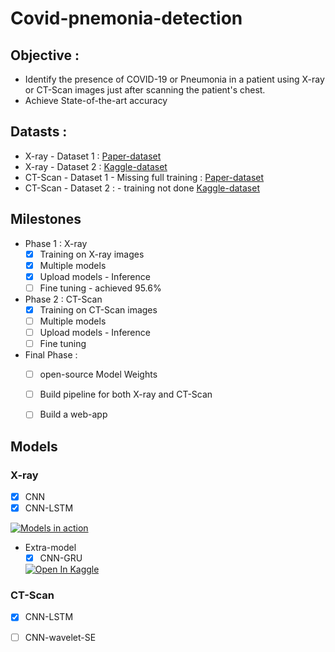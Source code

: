 # Covid-pnemonia-detection
 ## Objective :
 - Identify the presence of COVID-19 or Pneumonia in a patient using X-ray or CT-Scan images just after scanning the patient's chest.
 - Achieve State-of-the-art accuracy
## Datasts : 
 - X-ray - Dataset 1 : [Paper-dataset](https://data.mendeley.com/datasets/jctsfj2sfn)
 - X-ray - Dataset 2 : [Kaggle-dataset](https://www.kaggle.com/datasets/prashant268/chest-xray-covid19-pneumonia)
 - CT-Scan - Dataset 1 - Missing full training : [Paper-dataset](https://www.kaggle.com/datasets/azaemon/preprocessed-ct-scans-for-covid19)
 - CT-Scan - Dataset 2 : - training not done [Kaggle-dataset](https://www.kaggle.com/datasets/azaemon/preprocessed-ct-scans-for-covid19)

## Milestones
  - Phase 1 : X-ray
    - [x] Training on X-ray images
    - [X] Multiple models
    - [X] Upload models - Inference
    - [ ] Fine tuning - achieved 95.6%
  - Phase 2 : CT-Scan
    - [X] Training on CT-Scan images
    - [ ] Multiple models
    - [ ] Upload models - Inference
    - [ ] Fine tuning
  - Final Phase : 
    - [ ] open-source Model Weights
    - [ ] Build pipeline for both X-ray and CT-Scan
    - [ ] Build a web-app 


## Models
### X-ray 
- [X] CNN
- [X] CNN-LSTM

[![Models in action](https://colab.research.google.com/assets/colab-badge.svg)](https://colab.research.google.com/drive/14DIYJ30PyZlVQ_BhqWmgYZJpkKpOYB4T?usp=sharing)


- Extra-model
  - [X] CNN-GRU
  
   <a href="https://www.kaggle.com/code/andrewnaaem/cnn-gru-98-9-accuracy?scriptVersionId=116692637"><img src="https://kaggle.com/static/images/open-in-kaggle.svg" alt="Open In Kaggle"></a>
### CT-Scan
- [x] CNN-LSTM
- [ ] CNN-wavelet-SE



